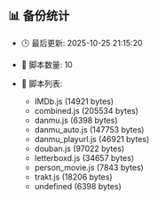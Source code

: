 ## 📊 备份统计

- 🕒 最后更新: 2025-10-25 21:15:20
- 📁 脚本数量: 10
- 📄 脚本列表:

  - IMDb.js (14921 bytes)
  - combined.js (205534 bytes)
  - danmu.js (6398 bytes)
  - danmu_auto.js (147753 bytes)
  - danmu_playurl.js (46921 bytes)
  - douban.js (97022 bytes)
  - letterboxd.js (34657 bytes)
  - person_movie.js (7843 bytes)
  - trakt.js (18206 bytes)
  - undefined (6398 bytes)
